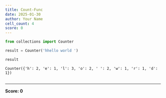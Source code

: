 ```yaml
---
title: Count-Func
date: 2025-01-30
author: Your Name
cell_count: 4
score: 0
---
```


```python
from collections import Counter
```


```python
result = Counter('hhello world ')
```


```python
result
```




    Counter({'h': 2, 'e': 1, 'l': 3, 'o': 2, ' ': 2, 'w': 1, 'r': 1, 'd': 1})




```python

```


---
**Score: 0**
